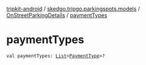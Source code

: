 [tripkit-android](../../index.md) / [skedgo.tripgo.parkingspots.models](../index.md) / [OnStreetParkingDetails](index.md) / [paymentTypes](./payment-types.md)

# paymentTypes

`val paymentTypes: `[`List`](https://kotlinlang.org/api/latest/jvm/stdlib/kotlin.collections/-list/index.html)`<`[`PaymentType`](../../skedgo.tripkit.parkingspots.models/-payment-type/index.md)`>?`